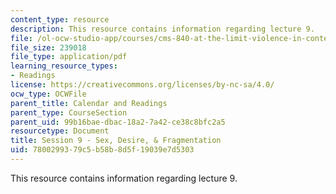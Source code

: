 ```yaml
---
content_type: resource
description: This resource contains information regarding lecture 9.
file: /ol-ocw-studio-app/courses/cms-840-at-the-limit-violence-in-contemporary-representation-fall-2013/7800299379c5b58b8d5f19039e7d5303_MITCMS_840F13_Session_9.pdf
file_size: 239018
file_type: application/pdf
learning_resource_types:
- Readings
license: https://creativecommons.org/licenses/by-nc-sa/4.0/
ocw_type: OCWFile
parent_title: Calendar and Readings
parent_type: CourseSection
parent_uid: 99b16bae-dbac-18a2-7a42-ce38c8bfc2a5
resourcetype: Document
title: Session 9 - Sex, Desire, & Fragmentation
uid: 78002993-79c5-b58b-8d5f-19039e7d5303
---
```

This resource contains information regarding lecture 9.